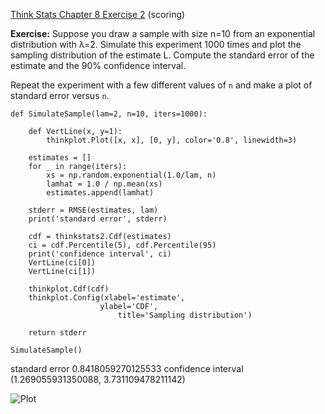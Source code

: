 [Think Stats Chapter 8 Exercise 2](http://greenteapress.com/thinkstats2/html/thinkstats2009.html#toc77) (scoring)

**Exercise:** Suppose you draw a sample with size n=10 from an exponential distribution with λ=2. Simulate this experiment 1000 times and plot the sampling distribution of the estimate L. Compute the standard error of the estimate and the 90% confidence interval.

Repeat the experiment with a few different values of `n` and make a plot of standard error versus `n`.


    def SimulateSample(lam=2, n=10, iters=1000):
    
        def VertLine(x, y=1):
            thinkplot.Plot([x, x], [0, y], color='0.8', linewidth=3)

        estimates = []
        for _ in range(iters):
            xs = np.random.exponential(1.0/lam, n)
            lamhat = 1.0 / np.mean(xs)
            estimates.append(lamhat)

        stderr = RMSE(estimates, lam)
        print('standard error', stderr)

        cdf = thinkstats2.Cdf(estimates)
        ci = cdf.Percentile(5), cdf.Percentile(95)
        print('confidence interval', ci)
        VertLine(ci[0])
        VertLine(ci[1])

        thinkplot.Cdf(cdf)
        thinkplot.Config(xlabel='estimate',
                        ylabel='CDF',
                            title='Sampling distribution')

        return stderr

    SimulateSample()
    
standard error 0.8418059270125533
confidence interval (1.269055931350088, 3.731109478211142)  

![Plot](https://i.imgur.com/UtyhgeB.png)
